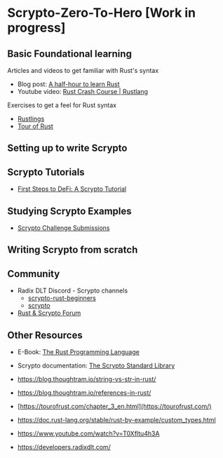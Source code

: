 # Scrypto-Zero-To-Hero [Work in progress]

## Basic Foundational learning

Articles and videos to get familiar with Rust's syntax 
* Blog post: [A half-hour to learn Rust](https://fasterthanli.me/articles/a-half-hour-to-learn-rust)
* Youtube video: [Rust Crash Course | Rustlang](https://www.youtube.com/watch?v=zF34dRivLOw)

Exercises to get a feel for Rust syntax
* [Rustlings](https://github.com/rust-lang/rustlings)
* [Tour of Rust](https://tourofrust.com/)

## Setting up to write Scrypto

## Scrypto Tutorials
* [First Steps to DeFi: A Scrypto Tutorial](https://www.scrypto-tutorial.com/getting-started/readme)

## Studying Scrypto Examples 
* [Scrypto Challenge Submissions](https://github.com/radixdlt/scrypto-challenges)


## Writing Scrypto from scratch


## Community
* Radix DLT Discord - Scrypto channels
    * [scrypto-rust-beginners](https://discord.com/channels/417762285172555786/936736798342803528)
    * [scrypto](https://discord.com/channels/417762285172555786/765994894749597697)
* [Rust & Scrypto Forum](https://discord.gg/J87Hn7D3)


## Other Resources
* E-Book: [The Rust Programming Language](https://doc.rust-lang.org/book/title-page.html)
* Scrypto documentation: [The Scrypto Standard Library](https://radixdlt.github.io/radixdlt-scrypto/scrypto/index.html#the-scrypto-standard-library)

* https://blog.thoughtram.io/string-vs-str-in-rust/
* https://blog.thoughtram.io/references-in-rust/
* [https://tourofrust.com/chapter_3_en.html](https://tourofrust.com/)
* https://doc.rust-lang.org/stable/rust-by-example/custom_types.html
* https://www.youtube.com/watch?v=T0Xfltu4h3A
* https://developers.radixdlt.com/
